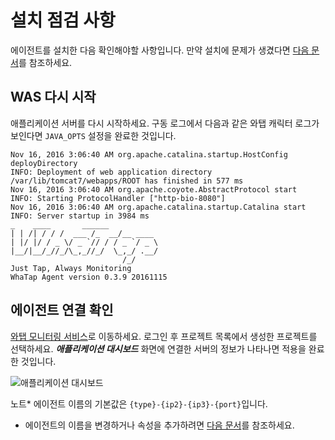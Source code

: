 설치 점검 사항
========

에이전트를 설치한 다음 확인해야할 사항입니다. 만약 설치에 문제가 생겼다면 [다음 문서](/java/agent-troubleshooting)를 참조하세요.

WAS 다시 시작[​](#was-다시-시작 "WAS 다시 시작에 대한 직접 링크")
----------------------------------------------

애플리케이션 서버를 다시 시작하세요. 구동 로그에서 다음과 같은 와탭 캐릭터 로그가 보인다면 `JAVA_OPTS` 설정을 완료한 것입니다.


```
Nov 16, 2016 3:06:40 AM org.apache.catalina.startup.HostConfig deployDirectory  
INFO: Deployment of web application directory /var/lib/tomcat7/webapps/ROOT has finished in 577 ms  
Nov 16, 2016 3:06:40 AM org.apache.coyote.AbstractProtocol start  
INFO: Starting ProtocolHandler ["http-bio-8080"]  
Nov 16, 2016 3:06:40 AM org.apache.catalina.startup.Catalina start  
INFO: Server startup in 3984 ms  
_  	 ____       ______  
| | /| / / /  ___ /_  __/__ ____  
| |/ |/ / _ \/ _ `// / / _ `/ _ \  
|__/|__/_//_/\_,_//_/  \_,_/ .__/  
        	             /_/  
Just Tap, Always Monitoring  
WhaTap Agent version 0.3.9 20161115  

```
에이전트 연결 확인[​](#에이전트-연결-확인 "에이전트 연결 확인에 대한 직접 링크")
-------------------------------------------------

[와탭 모니터링 서비스](https://service.whatap.io)로 이동하세요. 로그인 후 프로젝트 목록에서 생성한 프로젝트를 선택하세요. ***애플리케이션 대시보드*** 화면에 연결한 서버의 정보가 나타나면 적용을 완료한 것입니다.

![애플리케이션 대시보드](/img/after-install-apm-dashboard.png)

노트* 에이전트 이름의 기본값은 `{type}-{ip2}-{ip3}-{port}`입니다.
* 에이전트의 이름을 변경하거나 속성을 추가하려면 [다음 문서](/java/agent-name)를 참조하세요.
